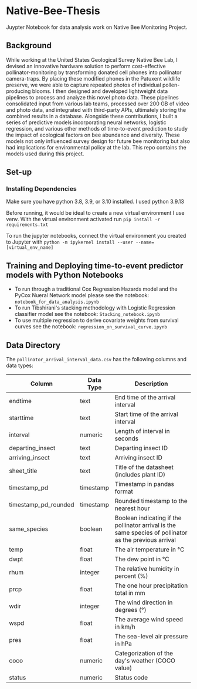 # Native-Bee-Thesis
Juypter Notebook for data analysis work on Native Bee Monitoring Project.

## Background
While working at the United States Geological Survey Native Bee Lab, I devised an innovative hardware solution to perform cost-effective pollinator-monitoring by transforming donated cell phones into pollinator camera-traps. By placing these modified phones in the Patuxent wildlife preserve, we were able to capture repeated photos of individual pollen-producing blooms. I then designed and developed lightweight data pipelines to process and analyze this novel photo data. These pipelines consolidated input from various lab teams, processed over 200 GB of video and photo data, and integrated with third-party APIs, ultimately storing the combined results in a database. Alongside these contributions, I built a series of predictive models incorporating neural networks, logistic regression, and various other methods of time-to-event prediction to study the impact of ecological factors on bee abundance and diversity. These models not only influenced survey design for future bee monitoring but also had implications for environmental policy at the lab. This repo contains the models used during this project. 

## Set-up

### Installing Dependencies

Make sure you have python 3.8, 3.9, or 3.10 installed. I used python 3.9.13

Before running, it would be ideal to create a new virtual environment I use venv. With the virtual environment activated run `pip install -r requirements.txt` 

To run the jupyter notebooks, connect the virtual environment you created to Jupyter with `python -m ipykernel install --user --name=[virtual_env_name]`


## Training and Deploying time-to-event predictor models with Python Notebooks
- To run through a traditional Cox Regression Hazards model and the PyCox Nueral Network model please see the notebook: `notebook_for_data_analysis.ipynb`
- To run Tibshirani's stacking methodology with Logistic Regression classifier model see the notebook: `Stacking_notebook.ipynb`
- To use multiple regression to derive covariate weights from survival curves see the notebook: `regression_on_survival_curve.ipynb`


## Data Directory

The `pollinator_arrival_interval_data.csv` has the following columns and data types:


| Column              | Data Type                        | Description                                  |
| ------------------- | -------------------------------- | -------------------------------------------- |
| endtime             | text                             | End time of the arrival interval             |
| starttime           | text                             | Start time of the arrival interval           |
| interval            | numeric                          | Length of interval in seconds                |
| departing_insect    | text                             | Departing insect ID                          |
| arriving_insect     | text                             | Arriving insect ID                           |
| sheet_title         | text                             | Title of the datasheet (includes plant ID)   |
| timestamp_pd        | timestamp                        | Timestamp in pandas format                   |
| timestamp_pd_rounded| timestamp                        | Rounded timestamp to the nearest hour        |
| same_species        | boolean                          | Boolean indicating if the pollinator arrival is the same species of pollinator as the previous arrival |
| temp                | float                            | The air temperature in °C                    |
| dwpt                | float                            | The dew point in °C                          |
| rhum                | integer                          | The relative humidity in percent (%)          |
| prcp                | float                            | The one hour precipitation total in mm        |
| wdir                | integer                          | The wind direction in degrees (°)            |
| wspd                | float                            | The average wind speed in km/h               |
| pres                | float                            | The sea-level air pressure in hPa            |
| coco                | numeric                          | Categorization of the day's weather (COCO value)|
| status              | numeric                          | Status code                                  |